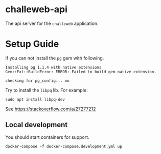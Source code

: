 # challeweb-api

The api server for the `challeweb` application.

# Setup Guide

If you can not install the `pg` gem with following.

```
Installing pg 1.1.4 with native extensions
Gem::Ext::BuildError: ERROR: Failed to build gem native extension.

checking for pg_config... no
```

Try to install the `libpq` lib.
For example:

```
sudo apt install libpq-dev
```
See https://stackoverflow.com/a/27277212


## Local development

You should start containers for support.
```
docker-compose -f docker-compose.development.yml up
```
